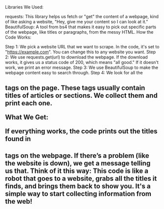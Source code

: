 Libraries We Used:

requests: 
This library helps us fetch or "get" the content of a webpage, kind of like asking a website, "Hey, give me your content so I can look at it."
BeautifulSoup:
A tool from bs4 that makes it easy to pick out specific parts of the webpage, like titles or paragraphs, from the messy HTML.
How the Code Works:

Step 1: 
We pick a website URL that we want to scrape. In the code, it's set to "https://example.com". You can change this to any website you want.
Step 2:
We use requests.get(url) to download the webpage. If the download works, it gives us a status code of 200, which means "all good." If it doesn't work, we print an error message.
Step 3: 
We use BeautifulSoup to make the webpage content easy to search through.
Step 4: 
We look for all the <h2> tags on the page. These tags usually contain titles of articles or sections. We collect them and print each one.

What We Get:

If everything works, the code prints out the titles found in <h2> tags on the webpage.
If there’s a problem (like the website is down), we get a message telling us that.
Think of it this way: This code is like a robot that goes to a website, grabs all the titles it finds, and brings them back to show you. It's a simple way to start collecting information from the web!
